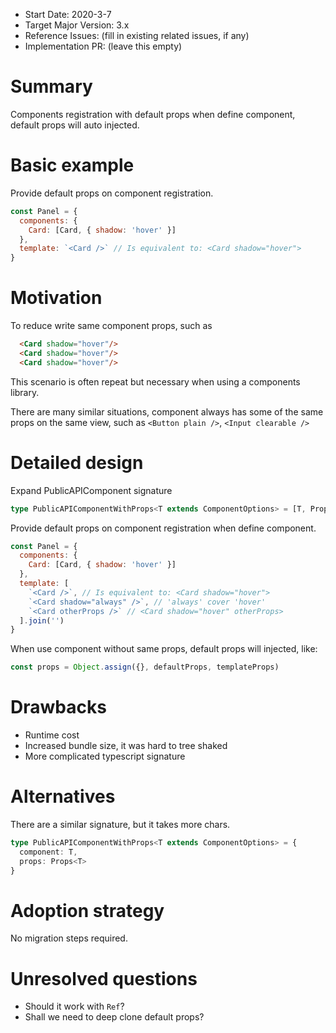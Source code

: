 - Start Date: 2020-3-7
- Target Major Version: 3.x
- Reference Issues: (fill in existing related issues, if any)
- Implementation PR: (leave this empty)

# Summary

Components registration with default props when define component, default props will auto injected. 

# Basic example

Provide default props on component registration.
```javascript
const Panel = {
  components: {
    Card: [Card, { shadow: 'hover' }]
  },
  template: `<Card />` // Is equivalent to: <Card shadow="hover">
}
```

# Motivation

To reduce write same component props, such as
```html
  <Card shadow="hover"/>
  <Card shadow="hover"/>
  <Card shadow="hover"/>
```
This scenario is often repeat but necessary when using a components library.

There are many similar situations, component always has some of the same props on the same view, such as `<Button plain />`, `<Input clearable />`

# Detailed design

Expand PublicAPIComponent signature
```typescript
type PublicAPIComponentWithProps<T extends ComponentOptions> = [T, Props<T>]
```

Provide default props on component registration when define component.
```javascript
const Panel = {
  components: {
    Card: [Card, { shadow: 'hover' }]
  },
  template: [
    `<Card />`, // Is equivalent to: <Card shadow="hover">
    `<Card shadow="always" />`, // 'always' cover 'hover'
    `<Card otherProps />` // <Card shadow="hover" otherProps>
  ].join('')
}
```

When use component without same props, default props will injected, like:
```javascript
const props = Object.assign({}, defaultProps, templateProps)
```

# Drawbacks

- Runtime cost
- Increased bundle size, it was hard to tree shaked
- More complicated typescript signature

# Alternatives

There are a similar signature, but it takes more chars.
```typescript
type PublicAPIComponentWithProps<T extends ComponentOptions> = {
  component: T,
  props: Props<T>
}
```

# Adoption strategy

No migration steps required.

# Unresolved questions

- Should it work with `Ref`?
- Shall we need to deep clone default props?
